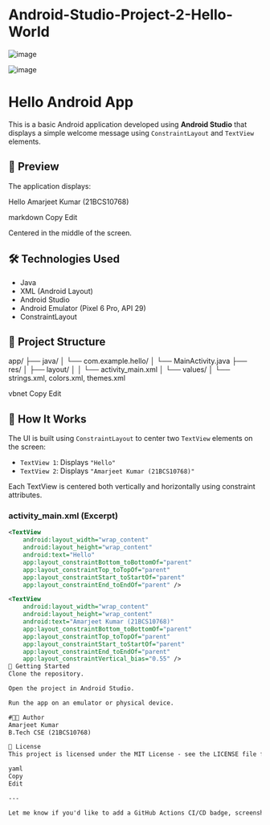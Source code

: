 # Android-Studio-Project-2-Hello-World

![image](https://github.com/user-attachments/assets/ea2fdd30-292a-4dc2-82b8-130b6b8abc8b)


![image](https://github.com/user-attachments/assets/90aa61f5-f9d4-4e79-a5d7-03c9f67b91b9)


# Hello Android App

This is a basic Android application developed using **Android Studio** that displays a simple welcome message using `ConstraintLayout` and `TextView` elements.

## 📱 Preview

The application displays:

Hello
Amarjeet Kumar (21BCS10768)

markdown
Copy
Edit

Centered in the middle of the screen.

## 🛠️ Technologies Used

- Java
- XML (Android Layout)
- Android Studio
- Android Emulator (Pixel 6 Pro, API 29)
- ConstraintLayout

## 📂 Project Structure

app/
├── java/
│ └── com.example.hello/
│ └── MainActivity.java
├── res/
│ ├── layout/
│ │ └── activity_main.xml
│ └── values/
│ └── strings.xml, colors.xml, themes.xml

vbnet
Copy
Edit

## 🧾 How It Works

The UI is built using `ConstraintLayout` to center two `TextView` elements on the screen:

- `TextView 1`: Displays `"Hello"`
- `TextView 2`: Displays `"Amarjeet Kumar (21BCS10768)"`

Each TextView is centered both vertically and horizontally using constraint attributes.

### activity_main.xml (Excerpt)

```xml
<TextView
    android:layout_width="wrap_content"
    android:layout_height="wrap_content"
    android:text="Hello"
    app:layout_constraintBottom_toBottomOf="parent"
    app:layout_constraintTop_toTopOf="parent"
    app:layout_constraintStart_toStartOf="parent"
    app:layout_constraintEnd_toEndOf="parent" />

<TextView
    android:layout_width="wrap_content"
    android:layout_height="wrap_content"
    android:text="Amarjeet Kumar (21BCS10768)"
    app:layout_constraintBottom_toBottomOf="parent"
    app:layout_constraintTop_toTopOf="parent"
    app:layout_constraintStart_toStartOf="parent"
    app:layout_constraintEnd_toEndOf="parent"
    app:layout_constraintVertical_bias="0.55" />
🚀 Getting Started
Clone the repository.

Open the project in Android Studio.

Run the app on an emulator or physical device.

#👨‍💻 Author
Amarjeet Kumar
B.Tech CSE (21BCS10768)

📄 License
This project is licensed under the MIT License - see the LICENSE file for details.

yaml
Copy
Edit

---

Let me know if you'd like to add a GitHub Actions CI/CD badge, screenshots section, or links to related projects.


